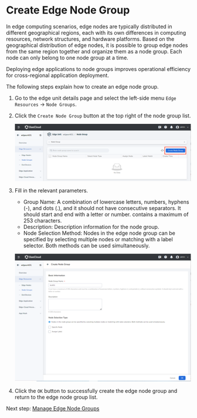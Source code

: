 # Create Edge Node Group

In edge computing scenarios, edge nodes are typically distributed in different geographical regions, each with its own differences in computing resources, network structures, and hardware platforms. Based on the geographical distribution of edge nodes, it is possible to group edge nodes from the same region together and organize them as a node group. Each node can only belong to one node group at a time.

Deploying edge applications to node groups improves operational efficiency for cross-regional application deployment.

The following steps explain how to create an edge node group.

1. Go to the edge unit details page and select the left-side menu `Edge Resources` -> `Node Groups`.

2. Click the `Create Node Group` button at the top right of the node group list.

    ![Create Node Group](../images/create-group-01.png)

3. Fill in the relevant parameters.

    - Group Name: A combination of lowercase letters, numbers, hyphens (-), and dots (.), and it should not have consecutive separators. It should start and end with a letter or number. contains a maximum of 253 characters.
    - Description: Description information for the node group.
    - Node Selection Method: Nodes in the edge node group can be specified by selecting multiple nodes or matching with a label selector. Both methods can be used simultaneously.

    ![Fill Basic Info](../images/create-group-02.png)

4. Click the `OK` button to successfully create the edge node group and return to the edge node group list.

Next step: [Manage Edge Node Groups](manage-group.md)
